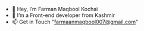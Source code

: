- 👋 Hey, I’m Farman Maqbool Kochai
- 👀 I’m a Front-end developer from Kashmir
- 📫 Get in Touch "farmaanmaqbool007@gmail.com"



